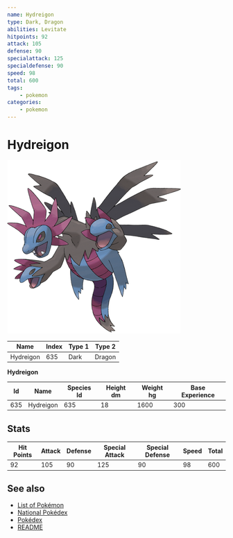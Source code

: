 ```yaml
---
name: Hydreigon
type: Dark, Dragon
abilities: Levitate
hitpoints: 92
attack: 105
defense: 90
specialattack: 125
specialdefense: 90
speed: 98
total: 600
tags:
    - pokemon
categories:
    - pokemon
---
```


# Hydreigon


![Hydreigon](images/635.png)

| **Name** | **Index** | **Type 1** | **Type 2** |
|----|----|----|----|
| Hydreigon | 635 | Dark | Dragon  |

**Hydreigon** 




| **Id** | **Name** | **Species Id** | **Height dm** | **Weight hg** | **Base Experience** |
|--------|----------|----------------|------------|------------|---------------------|
| 635 | Hydreigon | 635 | 18 | 1600 | 300 |



## Stats

| **Hit Points** | **Attack** | **Defense** | **Special Attack** | **Special Defense** | **Speed** | **Total** |
|----------------|------------|-------------|--------------------|---------------------|-----------|-----------|
| 92 | 105 | 90 | 125 | 90 | 98 | 600 |

## See also

- [List of Pokémon](../pokemon.md)
- [National Pokédex](../national_pokedex.md)
- [Pokédex](../pokedex.md)
- [README](../README.md)
